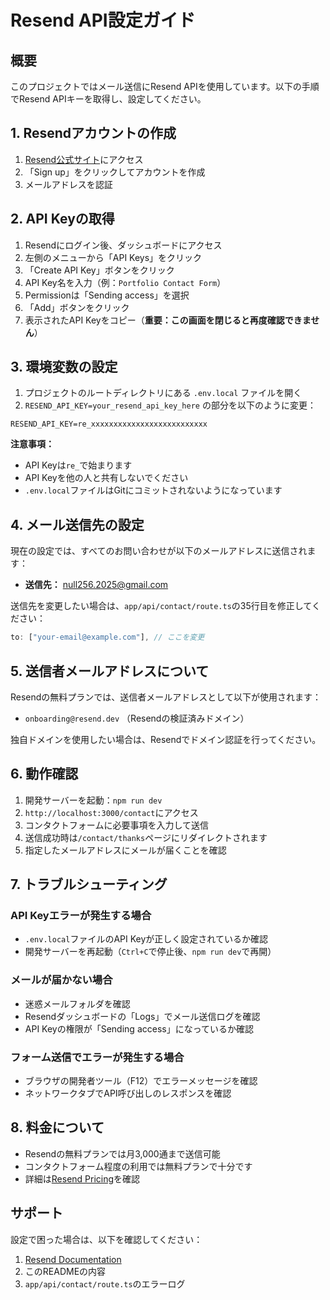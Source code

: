 # Resend API設定ガイド

## 概要

このプロジェクトではメール送信にResend APIを使用しています。以下の手順でResend APIキーを取得し、設定してください。

## 1. Resendアカウントの作成

1. [Resend公式サイト](https://resend.com)にアクセス
2. 「Sign up」をクリックしてアカウントを作成
3. メールアドレスを認証

## 2. API Keyの取得

1. Resendにログイン後、ダッシュボードにアクセス
2. 左側のメニューから「API Keys」をクリック
3. 「Create API Key」ボタンをクリック
4. API Key名を入力（例：`Portfolio Contact Form`）
5. Permissionは「Sending access」を選択
6. 「Add」ボタンをクリック
7. 表示されたAPI Keyをコピー（**重要：この画面を閉じると再度確認できません**）

## 3. 環境変数の設定

1. プロジェクトのルートディレクトリにある `.env.local` ファイルを開く
2. `RESEND_API_KEY=your_resend_api_key_here` の部分を以下のように変更：

```env
RESEND_API_KEY=re_xxxxxxxxxxxxxxxxxxxxxxxxxx
```

**注意事項：**
- API Keyは`re_`で始まります
- API Keyを他の人と共有しないでください
- `.env.local`ファイルはGitにコミットされないようになっています

## 4. メール送信先の設定

現在の設定では、すべてのお問い合わせが以下のメールアドレスに送信されます：
- **送信先：** null256.2025@gmail.com

送信先を変更したい場合は、`app/api/contact/route.ts`の35行目を修正してください：

```typescript
to: ["your-email@example.com"], // ここを変更
```

## 5. 送信者メールアドレスについて

Resendの無料プランでは、送信者メールアドレスとして以下が使用されます：
- `onboarding@resend.dev` （Resendの検証済みドメイン）

独自ドメインを使用したい場合は、Resendでドメイン認証を行ってください。

## 6. 動作確認

1. 開発サーバーを起動：`npm run dev`
2. `http://localhost:3000/contact`にアクセス
3. コンタクトフォームに必要事項を入力して送信
4. 送信成功時は`/contact/thanks`ページにリダイレクトされます
5. 指定したメールアドレスにメールが届くことを確認

## 7. トラブルシューティング

### API Keyエラーが発生する場合
- `.env.local`ファイルのAPI Keyが正しく設定されているか確認
- 開発サーバーを再起動（`Ctrl+C`で停止後、`npm run dev`で再開）

### メールが届かない場合
- 迷惑メールフォルダを確認
- Resendダッシュボードの「Logs」でメール送信ログを確認
- API Keyの権限が「Sending access」になっているか確認

### フォーム送信でエラーが発生する場合
- ブラウザの開発者ツール（F12）でエラーメッセージを確認
- ネットワークタブでAPI呼び出しのレスポンスを確認

## 8. 料金について

- Resendの無料プランでは月3,000通まで送信可能
- コンタクトフォーム程度の利用では無料プランで十分です
- 詳細は[Resend Pricing](https://resend.com/pricing)を確認

## サポート

設定で困った場合は、以下を確認してください：
1. [Resend Documentation](https://resend.com/docs)
2. このREADMEの内容
3. `app/api/contact/route.ts`のエラーログ